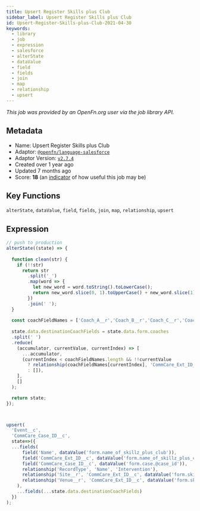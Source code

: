 ```yaml
---
title: Upsert Register Skills plus Club
sidebar_label: Upsert Register Skills plus Club
id: Upsert-Register-Skills-plus-Club-2021-04-30
keywords:
  - library
  - job
  - expression
  - salesforce
  - alterState
  - dataValue
  - field
  - fields
  - join
  - map
  - relationship
  - upsert
---
```


<em>This job was provided by an OpenFn.org user via the job library API.</em>

## Metadata

- Name: Upsert Register Skills plus Club
- Adaptor: [`@openfn/language-salesforce`](https://www.github.com/openfn/language-salesforce)
- Adaptor Version: [`v2.7.4`](https://www.github.com/openfn/language-salesforce/releases/tag/v2.7.4)
- Created over 1 year ago
- Updated 7 months ago
- Score: <b>18</b> (an [indicator](/adaptors/library/#library-scores) of how useful this job may be)

## Key Functions

`alterState`, `dataValue`, `field`, `fields`, `join`, `map`, `relationship`, `upsert`

## Expression

```js
// push to production
alterState((state) => {
  
  function clean(str) {
    if (!!str)
      return str
        .split('_')
        .map(word => {
          let new_word = word.toString().toLowerCase();
          return new_word.slice(0, 1).toUpperCase() + new_word.slice(1);
        })
        .join(' ');
  }
  
  const coachFieldNames = ['Coach_A__r','Coach_B__r','Coach_C__r','Coach_D__r']
 
  state.data.destinationCoachFields = state.data.form.coaches
  .split(' ')
  .reduce(
    (accumulator, currentValue, currentIndex) => [
      ...accumulator,
      (currentIndex < coachFieldNames.length && !!currentValue
        ? relationship(coachFieldNames[currentIndex], 'CommCare_Ext_ID__c', currentValue)
        : []),
    ],
    []
  );

  return state; 
}); 



upsert(
  'Event__c',
  'CommCare_Case_ID__c',
  state=>({
  ...fields(
      field('Name', dataValue('form.name_of_skillz_plus_club')),
      field('CommCare_Ext_ID__c', dataValue('form.name_of_skillz_plus_club')),
      field('CommCare_Case_ID__c', dataValue('form.case.@case_id')),
      relationship('RecordType', 'Name', 'Intervention'),
      relationship('Site__r', 'CommCare_Ext_ID__c', dataValue('form.skillz_plus_site')),
      relationship('Venue__r', 'CommCare_Ext_ID__c', dataValue('form.skillz_plus_venue')),
    ),
    ...fields(...state.data.destinationCoachFields)
  })
);

```
